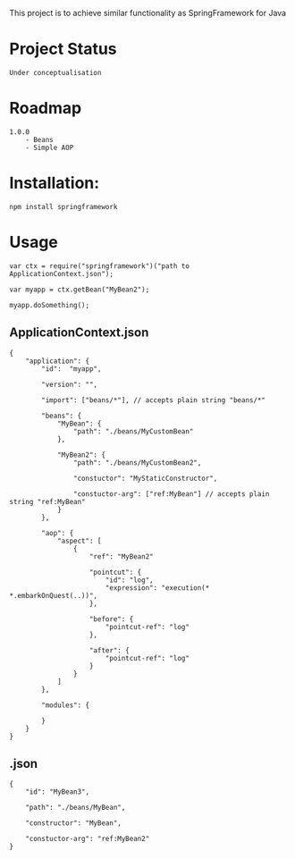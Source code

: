 This project is to achieve similar functionality as SpringFramework for Java

# Project Status

	Under conceptualisation

# Roadmap

	1.0.0
		- Beans
		- Simple AOP

# Installation:

	npm install springframework

# Usage

	var ctx = require("springframework")("path to ApplicationContext.json");

	var myapp = ctx.getBean("MyBean2");

	myapp.doSomething();

## ApplicationContext.json

	{
		"application": {
			"id":  "myapp",

			"version": "",

			"import": ["beans/*"], // accepts plain string "beans/*"

			"beans": {
				"MyBean": {
					"path": "./beans/MyCustomBean"
				},

				"MyBean2": {
					"path": "./beans/MyCustomBean2",

					"constuctor": "MyStaticConstructor",

					"constuctor-arg": ["ref:MyBean"] // accepts plain string "ref:MyBean"
				}
			},

			"aop": {
				"aspect": [
					{
						"ref": "MyBean2"

						"pointcut": {
							"id": "log",
							"expression": "execution(* *.embarkOnQuest(..))",
						},

						"before": {
							"pointcut-ref": "log"
						},

						"after": {
							"pointcut-ref": "log"
						}
					}
				]
			},

			"modules": {

			}
		}
	}

## <Bean File>.json

	{
		"id": "MyBean3",

		"path": "./beans/MyBean",

		"constructor": "MyBean",

		"constuctor-arg": "ref:MyBean2"
	}
